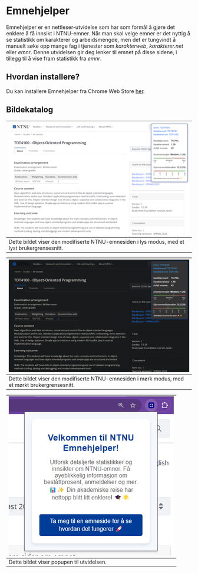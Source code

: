# Emnehjelper
Emnehjelper er en nettleser-utvidelse som har som formål å gjøre det enklere å få innsikt i NTNU-emner. Når man skal velge emner er det nyttig å se statistikk om karakterer og arbeidsmengde, men det er tungvindt å manuelt søke opp mange fag i tjenester som *karakterweb*, *karakterer.net* eller *emnr*. Denne utvidelsen gir deg lenker til emnet på disse sidene, i tillegg til å vise fram statistikk fra *emnr*. 

## Hvordan installere?
Du kan installere Emnehjelper fra Chrome Web Store [her](https://chromewebstore.google.com/detail/emnehjelper/ocfgbjjagbojipkdhbloaegpigmkgiaf).

## Bildekatalog

| ![Bilde av den modifiserte emnesiden i lys modus](/media/demo_img1.png) |
|-------------------------------------------------------------------------------|
| Dette bildet viser den modifiserte NTNU-emnesiden i lys modus, med et lyst brukergrensesnitt. |


| ![Bilde av den modifiserte emnesiden i mørk modus](/media/demo_img2.png) |
|-------------------------------------------------------------------------------|
| Dette bildet viser den modifiserte NTNU-emnesiden i mørk modus, med et mørkt brukergrensesnitt. |


| ![Bilde av popupen til utvidelsen](/media/demo_img3.png) |
|---------------------------------------------------------------|
| Dette bildet viser popupen til utvidelsen. |
